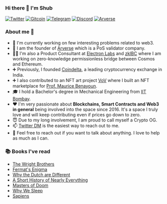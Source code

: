 ### Hi there 👋 I'm Shub

<p>
    <a href="https://twitter.com/sy100x" target="_blank"><img alt="Twitter"
        src="https://img.shields.io/badge/Twitter-1DA1F2?style=for-the-badge&logo=twitter&logoColor=white"/></a>
    <a href="https://gitcoin.co/smol-ninja" target="_blank"><img alt="Gitcoin"
        src="https://img.shields.io/badge/Gitcoin-00E2AC?style=for-the-badge"/></a>
    <a href="https://t.me/sy100x" target="_blank"><img alt="Telegram"
        src="https://img.shields.io/badge/Telegram-26A5E4?style=for-the-badge&logo=telegram&logoColor=white"/></a>
    <a href="https://discordapp.com/users/SY#5046" target="_blank"><img alt="Discord"
        src="https://img.shields.io/badge/Discord-5865F2?style=for-the-badge&logo=Discord&logoColor=white"/></a>
    <a href="https://arverse.gg/" target="_blank"><img alt="Arverse"
        src="https://img.shields.io/badge/Stake%20your%20AVAX-8b5cf6?style=for-the-badge&logoColor=white"/></a>
</p>

### About me 💯

- 🔭 I'm currently working on few interesting problems related to web3.
- 🔧 I am the founder of [Arverse](https://arverse.gg/) which is a PoS validator company.
- 👨‍💻 I'm also a Product Consultant at [Electron Labs](https://electronlabs.org/) and [zkIBC](https://zkibc.com/) where I am working on zero-knowledge permissionless bridge between Cosmos and Ethereum.
- ➕ Previously, I founded [Coindelta](https://web.archive.org/web/20180413171305/https://coindelta.com/), a leading cryptocurrency exchange in India. 
- ➕ I also contributed to an NFT art project [VoV](https://www.v-o-v.io/) where I built an NFT marketplace for [Prof. Maurice Benayoun](https://www.scm.cityu.edu.hk/people/benayoun-maurice).
- 🎓 I hold a Bachelor's degree in Mechanical Engineering from [IIT Bombay](https://www.iitb.ac.in/).
- ❤️ I'm very passionate about **Blockchains, Smart Contracts and Web3 in general** being involved into the space since 2016. It's a space I truly love and will keep contributing even if prices go down to zero.
- 😇 Due to my long involvement, I am proud to call myself a Crypto OG.
- 📫 [Twitter DM](https://twitter.com/sy100x) is the easiest way to reach out to me.
- 🌱 Feel free to reach out if you want to talk about anything. I love to help as much as I can.

### 📚 Books I've read

- [The Wright Brothers](https://www.goodreads.com/book/show/22609391-the-wright-brothers)
- [Fermat's Enigma](https://www.goodreads.com/book/show/38412.Fermat_s_Enigma)
- [Why the Dutch are Different](https://www.goodreads.com/book/show/25860139-why-the-dutch-are-different)
- [A Short History of Nearly Everything](https://www.goodreads.com/book/show/21.A_Short_History_of_Nearly_Everything)
- [Masters of Doom](https://www.goodreads.com/book/show/222146.Masters_of_Doom)
- [Why We Sleep](https://www.goodreads.com/book/show/34466963-why-we-sleep)
- [Sapiens](https://www.goodreads.com/book/show/23692271-sapiens)
